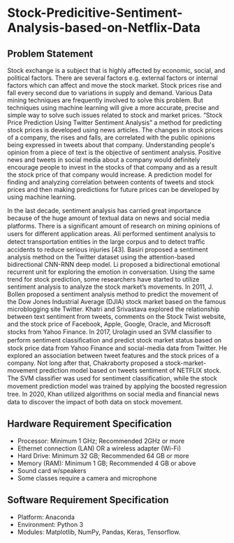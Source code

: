 # Stock-Predicitive-Sentiment-Analysis-based-on-Netflix-Data

## Problem Statement
Stock exchange is a subject that is highly affected by economic, social, and political factors. There are several factors e.g. external factors or internal factors which can affect and move the stock market. Stock prices rise and fall every second due to variations in supply and demand. Various Data mining techniques are frequently involved to solve this problem. But techniques using machine learning will give a more accurate, precise and simple way to solve such issues related to stock and market prices. “Stock Price Prediction Using Twitter Sentiment Analysis” a method for predicting stock prices is developed using news articles. The changes in stock prices of a company, the rises and falls, are correlated with the public opinions being expressed in tweets about that company. Understanding people's opinion from a piece of text is the objective of sentiment analysis. Positive news and tweets in social media about a company would definitely encourage people to invest in the stocks of that company and as a result the stock price of that company would increase. A prediction model for finding and analyzing correlation between contents of tweets and stock prices and then making predictions for future prices can be developed by using machine learning.  


In the last decade, sentiment analysis has carried great importance because of the huge amount of textual data on news and social media platforms. There is a signiﬁcant amount of research on mining opinions of users for different application areas. Ali performed sentiment analysis to detect transportation entities in the large corpus and to detect trafﬁc accidents to reduce serious injuries [43]. Basiri proposed a sentiment analysis method on the Twitter dataset using the attention-based bidirectional CNN-RNN deep model. Li proposed a bidirectional emotional recurrent unit for exploring the emotion in conversation. Using the same trend for stock prediction, some researchers have started to utilize sentiment analysis to analyze the stock market’s movements. In 2011, J. Bollen proposed a sentiment analysis method to predict the movement of the Dow Jones Industrial Average (DJIA) stock market based on the famous microblogging site Twitter. Khatri and Srivastava explored the relationship between text sentiment from tweets, comments on the Stock Twist website, and the stock price of Facebook, Apple, Google, Oracle, and Microsoft stocks from Yahoo Finance. In 2017, Urolagin used an SVM classiﬁer to perform sentiment classiﬁcation and predict stock market status based on stock price data from Yahoo Finance and social-media data from Twitter. He explored an association between tweet features and the stock prices of a company. Not long after that, Chakraborty proposed a stock-market-movement prediction model based on tweets sentiment of NETFLIX stock. The SVM classiﬁer was used for sentiment classiﬁcation, while the stock movement prediction model was trained by applying the boosted regression tree. In 2020, Khan utilized algorithms on social media and ﬁnancial news data to discover the impact of both data on stock movement.

## Hardware Requirement Specification

- Processor: Minimum 1 GHz; Recommended 2GHz or more
- Ethernet connection (LAN) OR a wireless adapter (Wi-Fi)
- Hard Drive: Minimum 32 GB; Recommended 64 GB or more
- Memory (RAM): Minimum 1 GB; Recommended 4 GB or above
- Sound card w/speakers
- Some classes require a camera and microphone

## Software Requirement Specification

- Platform: Anaconda
- Environment: Python 3
- Modules: Matplotlib, NumPy, Pandas, Keras, Tensorflow. 

